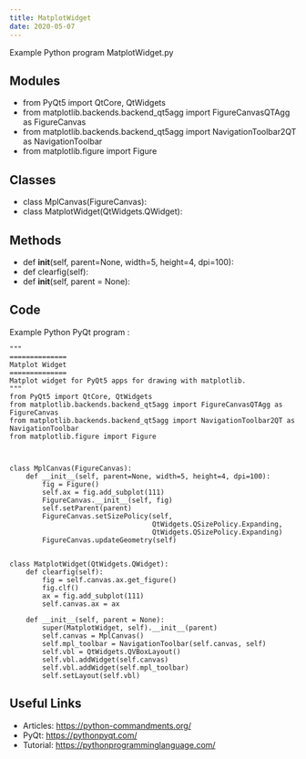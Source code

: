 ```yaml
---
title: MatplotWidget
date: 2020-05-07
---
```

Example Python program MatplotWidget.py

## Modules

* from PyQt5 import QtCore, QtWidgets
* from matplotlib.backends.backend_qt5agg import FigureCanvasQTAgg as FigureCanvas
* from matplotlib.backends.backend_qt5agg import NavigationToolbar2QT as NavigationToolbar
* from matplotlib.figure import Figure

## Classes

* class MplCanvas(FigureCanvas):
* class MatplotWidget(QtWidgets.QWidget):

## Methods

* 	def __init__(self, parent=None, width=5, height=4, dpi=100):
* 	def clearfig(self):
* 	def __init__(self, parent = None):

## Code

Example Python PyQt program :

    """
    ==============
    Matplot Widget
    ==============
    Matplot widget for PyQt5 apps for drawing with matplotlib.
    """
    from PyQt5 import QtCore, QtWidgets
    from matplotlib.backends.backend_qt5agg import FigureCanvasQTAgg as FigureCanvas
    from matplotlib.backends.backend_qt5agg import NavigationToolbar2QT as NavigationToolbar
    from matplotlib.figure import Figure
    
    
    
    class MplCanvas(FigureCanvas):
    	def __init__(self, parent=None, width=5, height=4, dpi=100):
    		fig = Figure()
    		self.ax = fig.add_subplot(111)
    		FigureCanvas.__init__(self, fig)
    		self.setParent(parent)
    		FigureCanvas.setSizePolicy(self,
    								   QtWidgets.QSizePolicy.Expanding,
    								   QtWidgets.QSizePolicy.Expanding)
    		FigureCanvas.updateGeometry(self)
    
    
    class MatplotWidget(QtWidgets.QWidget):
    	def clearfig(self):
    		fig = self.canvas.ax.get_figure()
    		fig.clf()
    		ax = fig.add_subplot(111)
    		self.canvas.ax = ax
    
    	def __init__(self, parent = None):
    		super(MatplotWidget, self).__init__(parent)
    		self.canvas = MplCanvas()
    		self.mpl_toolbar = NavigationToolbar(self.canvas, self)
    		self.vbl = QtWidgets.QVBoxLayout()
    		self.vbl.addWidget(self.canvas)
    		self.vbl.addWidget(self.mpl_toolbar)
    		self.setLayout(self.vbl)

## Useful Links

- Articles: https://python-commandments.org/
- PyQt: https://pythonpyqt.com/
- Tutorial: https://pythonprogramminglanguage.com/

